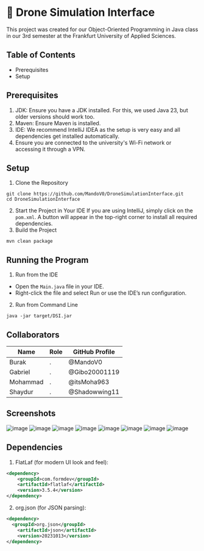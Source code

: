 # 🚁 Drone Simulation Interface

This project was created for our Object-Oriented Programming in Java class in our 3rd semester at the Frankfurt University of Applied Sciences.

## Table of Contents
- Prerequisites
- Setup

## Prerequisites
1. JDK: Ensure you have a JDK installed. For this, we used Java 23, but older versions should work too.
2. Maven: Ensure Maven is installed.
3. IDE: We recommend IntelliJ IDEA as the setup is very easy and all dependencies get installed automatically.
4. Ensure you are connected to the university's Wi-Fi network or accessing it through a VPN.

## Setup
1. Clone the Repository
```console
git clone https://github.com/MandoV0/DroneSimulationInterface.git
cd DroneSimulationInterface
``` 
2. Start the Project in Your IDE
If you are using IntelliJ, simply click on the `pom.xml`. A button will appear in the top-right corner to install all required dependencies.
3. Build the Project
```console
mvn clean package
```

## Running the Program
1. Run from the IDE
- Open the `Main.java` file in your IDE.
- Right-click the file and select Run or use the IDE’s run configuration.
2. Run from Command Line
```console
java -jar target/DSI.jar
```

## Collaborators
| Name          | Role          | GitHub Profile         |
|---------------|---------------|------------------------|
| Burak         | .             | @MandoV0              |
| Gabriel       | .             | @Gibo20001119         |
| Mohammad      | .             | @itsMoha963           |
| Shaydur       | .             | @Shadowwing11         |

## Screenshots
![image](https://github.com/user-attachments/assets/29fa1ad7-b1a3-4165-ba97-3fbd1d68c7e8)
![image](https://github.com/user-attachments/assets/6459a7b2-59d5-4f63-a7e4-13feeeffdbf9)
![image](https://github.com/user-attachments/assets/49bce8ea-4f48-4ead-b86a-45d1115d210b)
![image](https://github.com/user-attachments/assets/b73210da-d962-471b-8e2f-9de8395aca33)
![image](https://github.com/user-attachments/assets/1c61e59f-0d5a-4c3f-81a4-93d0d8204252)
![image](https://github.com/user-attachments/assets/8eaa41e9-b5ca-4652-a19e-15ad4f7dadb8)
![image](https://github.com/user-attachments/assets/42c7942b-a03c-4047-8e4e-0fda3a92902f)
![image](https://github.com/user-attachments/assets/068c126e-3638-456a-96f4-f46b85bdb582)









## Dependencies
1. FlatLaf (for modern UI look and feel):
```xml
<dependency>
    <groupId>com.formdev</groupId>
    <artifactId>flatlaf</artifactId>
    <version>3.5.4</version>
</dependency>
```

2. org.json (for JSON parsing):
```xml
<dependency>
  <groupId>org.json</groupId>
    <artifactId>json</artifactId>
    <version>20231013</version>
</dependency>
```











